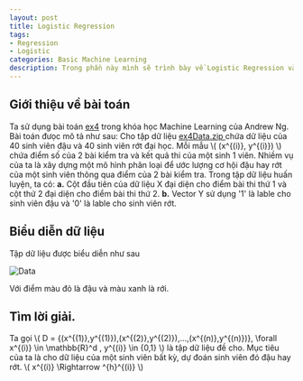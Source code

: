 ```yaml
---
layout: post
title: Logistic Regression
tags:
- Regression
- Logistic
categories: Basic Machine Learning
description: Trong phần này mình sẽ trình bày về Logistic Regression và giải vài bài toán phân loại cơ bản.
---
```

## Giới thiệu về bài toán
Ta sử dụng bài toán [ex4](http://openclassroom.stanford.edu/MainFolder/DocumentPage.php?course=MachineLearning&doc=exercises/ex4/ex4.html) trong khóa học Machine Learning của Andrew Ng. 
Bài toán đưọc mô tả như sau:
Cho tập dữ liệu [ ex4Data.zip ](http://openclassroom.stanford.edu/MainFolder/courses/MachineLearning/exercises/ex4materials/ex4Data.zip) 
chứa dữ liệu của 40 sinh viên đậu và 40 sinh viên rớt đại học. Mỗi mẫu \\( (x^{(i)}, y^{(i)}) \\)  chứa điểm số của 2 bài kiểm tra và kết quả thi của một sinh 1 viên.
Nhiềm vụ của ta là xây dựng một mô hình phân loại để ước lượng cơ hội đậu hay rớt của một sinh viên thông qua điểm của 2 bài kiểm tra.
Trong tập dữ liệu huấn luyện, ta có:
**a.** Cột đầu tiên của dữ liệu X đại diện cho điểm bài thi thứ 1 và cột thứ 2 đại diện cho điểm bài thi thứ 2.
**b.** Vector Y sử dụng '1' là lable cho sinh viên đậu và '0' là lable cho sinh viên rớt.
## Biểu diễn dữ liệu

Tập dữ liệu được biểu diễn như sau

![Data](/MLDL/assets/img/LRData.png)

Với điểm màu đỏ là đậu và màu xanh là rới.

## Tìm lời giải.

Ta gọi \\( D = {(x^{(1)},y^{(1)}),(x^{(2)},y^{(2)}),...,(x^{(n)},y^{(n)})}, \forall x^{(i)} \in \mathbb{R}^d , y^{(i)} \in \{0,1\} \\) là tập dữ liệu đề cho.
Mục tiêu của ta là cho dữ liệu của một sinh viên bất kỳ, dự đoán sinh viên đó đậu hay rớt.
\\(  x^{(i)} \Rightarrow  \^{h}^{(i)} \\)

